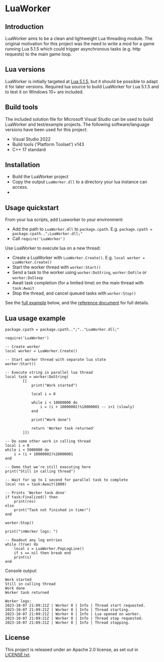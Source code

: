 # LuaWorker

## Introduction
LuaWorker aims to be a clean and lightweight Lua threading module. The original motivation for this project was the need to write a mod for a game running Lua 5.1.5 which could trigger asynchronous tasks (e.g. http requests) to the main game loop.

## Lua versions
LuaWorker is initially targeted at [Lua 5.1.5](https://www.lua.org/versions.html), but it should be possible to adapt it for later versions. Required lua source to build LuaWorker for Lua 5.1.5 and to test it on Windows 10+ are included.

## Build tools
The included solution file for Microsoft Visual Studio can be used to build LuaWorker and test/example projects. The following software/language versions have been used for this project:
* Visual Studio 2022
* Build tools ('Platform Toolset') v143 
* C++ 17 standard

## Installation
* Build the LuaWorker project
* Copy the output `LuaWorker.dll` to a directory your lua instance can access.
* 
## Usage quickstart
From your lua scripts, add Luaworker to your environment:
* Add the path to `LuaWorker.dll` to `package.cpath`. E.g. `package.cpath = package.cpath..";LuaWorker.dll;"`
* Call `require('LuaWorker')`

Use LuaWorker to execute lua on a new thread:
* Create a LuaWorker with `LuaWorker.Create()`. E.g. `local worker = LuaWorker.Create()`
* Start the worker thread with `worker:Start()`
* Send a task to the worker using `worker:DoString`, `worker:DoFile` or `worker:DoSleep`
* Await task completion (for a limited time) on the main thread with `task:Await`
* Stop the thread, and cancel queued tasks with `worker:Stop()`

See the [full example](#lua-usage-example) below, and the [reference document](Docs/LuaReference.md) for full details.

## Lua usage example
```
package.cpath = package.cpath..";".."LuaWorker.dll;"

require('LuaWorker')

-- Create worker
local worker = LuaWorker.Create()			

-- Start worker thread with separate lua state
worker:Start()								

-- Execute string in parallel lua thread
local task = worker:DoString(
		[[
			print("Work started")

			local i = 0

			while i < 10000000 do
				i = (i + 10000002)%10000001 -- i+1 (slowly)
			end

			print("Work done")

			return 'Worker task returned'
		]])									

-- Do some other work in calling thread
local i = 0
while i < 5000000 do
	i = (i + 10000002)%10000001				 
end

-- Demo that we're still executing here
print("Still in calling thread")			

-- Wait for up to 1 second for parallel task to complete
local res = task:Await(1000)				

-- Prints 'Worker task done'
if task:Finalized() then
	print(res)								
else
	print("Task not finished in time!")
end

worker:Stop()

print("\nWorker logs: ")

-- Readout any log entries
while (true) do								
	local s = LuaWorker.PopLogLine()
	if s == nil then break end
	print(s)		
end
```

Console output:

```
Work started
Still in calling thread
Work done
Worker task returned

Worker logs:
2023-10-07 21:09:21Z | Worker 0 | Info | Thread start requested.
2023-10-07 21:09:21Z | Worker 0 | Info | Thread starting.
2023-10-07 21:09:21Z | Worker 0 | Info | Lua opened on worker.
2023-10-07 21:09:21Z | Worker 0 | Info | Thread stop requested.
2023-10-07 21:09:21Z | Worker 0 | Info | Thread stopping.
```

## License
This project is released under an Apache 2.0 license, as set out in [LICENSE.txt](LICENSE.txt).

